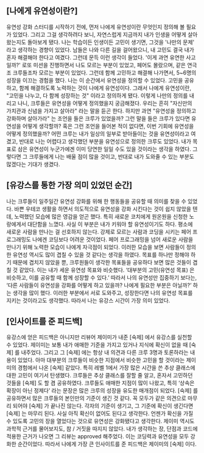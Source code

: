 ## [나에게 유연성이란?]

유연성 강화 스터디를 시작하기 전에, 먼저 나에게 유연성이란 무엇인지 정의해 볼 필요가 있었다. 그리고 그걸 생각하려다 보니, 자연스럽게 지금까지 내가 인생을 어떻게 살아왔는지도 돌아보게 됐다.
나는 학습이든 인생이든 고민이 생기면, 그것을 '나만의 문제' 라고 생각하는 경향이 있었다. 남들은 나와 다른 길을 걸어왔으니, 내 고민도 결국 내가 혼자 해결해야 한다고 여겼다. 그런데 문득 이런 생각이 들었다. '이게 과연 유연한 사고일까?' 로또 미션을 진행하면서 나도 모르는 부분이 있었고, 페어도 몰랐으며, 같은 연극 조 크루들조차 모르는 부분이 있었다. 그런데 함께 고민하고 해결해 나가면서, 5~6명의 성장을 이끄는 경험을 했다. 나는 이 순간에서 유연성을 정의할 수 있었다. 고민을 공유하고, 함께 해결하도록 노력하는 것이 나에게 유연성이다. 그래서 나에게 유연성이란, "고민을 나누고, 다 함께 성장하는 것" 이라고 정의하게 됐다. 이렇게 나만의 정의를 내리고 나니, 크루들은 유연성을 어떻게 정의했을지 궁금해졌다. 우리는 흔히 "자신만의 가치관과 신념을 가지고 살아라" 라는 말을 듣곤 한다. 하지만 과연 "유연성을 정의하고 강화하며 살아가라" 는 조언을 들은 크루가 있었을까? 그런 말을 들은 크루가 있다면 유연성을 어떻게 생각할까? 혹은 그런 조언을 들어본 적이 없다면, 이번 기회에 유연성을 어떻게 정의했을까? 어떤 크루는 내가 일상의 일부로 받아들이는 것을 유연성이라고 여겼고, 반대로 나는 어렵다고 생각했던 부분을 유연성으로 정의한 크루도 있었다. 내가 목표로 삼은 유연성이 누군가에겐 이미 당연한 일일 수도 있을 것이라는 생각을 하였다. 그렇다면 그 크루들에게 나는 배울 점이 많을 것이고, 반대로 내가 도와줄 수 있는 부분도 많겠다는 기대가 생겼다.

## [유강스를 통한 가장 의미 있었던 순간]

나는 크루들이 일주일간 유연성 강화를 위해 한 행동들을 공유할 때 의미를 찾을 수 있었다. 바쁜 우테코 생활을 하면서 의도적으로 유연성을 강화 시킨다는 것이 쉽지 않았을 텐데, 노력했던 모습에 많은 영감을 얻곤 했다. 특히 새로운 코치에게 원온원을 신청한 노랑에게서 대단함을 느꼈다. 사실 이 부분은 내가 키워야 할 유연성이기도 하다. 평소에 새로운 사람을 만나는 걸 선호하지 않는다. 강제로 모르는 사람과 코딩을 시키는 페어 프로그래밍도 나에겐 코딩보다 어려운 것이었다. 페어 프로그래밍을 넘어 새로운 사람을 만나기 위해 노력한 모습이 나에게 자극점이 되었다. 이러한 모습을 보면 사람들이 정의한 유연성 역시도 많이 겹칠 수 있을 것 같다는 생각을 하였다. 목표를 하나만 정해야 하기 때문에 겹치지 않았을 뿐, 크루원들이 생각한 목표들을 공유하다 보면 많은 것들이 겹칠 것 같았다. 이는 내가 세운 유연성 목표와 비슷했다. ‘대부분의 고민(유연성 목표) 은 비슷하고, 이를 공유할 때 함께 성장할 수 있다.’ 따라서 나의 유연성만 집중하기 보다는, ‘다른 사람들이 유연성을 강화를 어떻게 하고 있을까? 나에게 필요한 부분은 아닐까?’ 하는 생각을 많이 했다. 이러한 부분에서 서로 도와주고, 성장한다면 나의 유연성 목표를 지키는 것이라고도 생각했다. 따라서 나는 유강스 시간이 가장 의미 있었다.

## [인사이트를 준 피드백]

유강스에 얻은 피드백은 아니지만 리뷰어 제이미가 내준 [숙제] 에서 유강스를 실천할 수 있었다. 제이미는 보통 내가 애매한 기준을 가지고 있거나 지식에 확신이 없을 때 [숙제] 를 내주었다. 그리고 그 [숙제] 에는 항상 내 의견과 다른 크루 3명과 토론하라는 내용이 있었다. 아마 대부분의 크루들이 비슷한 지점에서 비슷한 고민을 할 것이라는 제이미의 경험에서 나온 [숙제] 같았다. 특히 레벨 1에서 가장 많은 시간을 쓴 추상 클래스에 대한 고민이 여기서 탄생했다. 크루들은 추상 클래스를 잘할 줄 알고, 혼자서 고민하던 것들을 [숙제] 도 할 겸 공유하였다. 크루들도 애매한 지점이 많이 나왔고, 특히 ‘상속은 확장이 아닌 정제다’ 라는 문장은 많은 크루의 성장을 유도한 매개점이 되었다. [숙제] 를 공유하면서 많은 크루들의 본인만의 기준이 생긴 것 같다. 꼭 모두가 같은 의견으로 마무리 되어야 [숙제] 가 끝나진 않는다. 각자의 기준이 생기고, 그 기준에 확신이 생긴다면 [숙제] 는 마무리 된다. 사실 아직 확신이 없어도 된다고 생각한다. 언젠가 확신을 가질 수 있도록 고민의 장을 열었다는 것으로 유연성은 강화됐다고 생각한다. 제이미 역시도 과학적 근거를 물어보지도, 참 / 거짓을 따지지 않았다. 내가 생각하는 장, 단점과 코드에 적용한 근거가 나오면 그 리뷰는 approved 해주었다. 이는 코딩력과 유연성을 모두 강화한 순간이었다. 따라서 나에게 가장 큰 인사이트를 준 피드백은 제이미의 [숙제] 이다.
